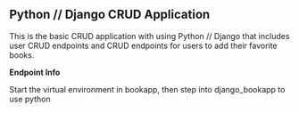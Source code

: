 ## Python // Django CRUD Application

This is the basic CRUD application with using Python // Django that includes user CRUD endpoints and CRUD endpoints for users to add their favorite books.

**Endpoint Info**

Start the virtual environment in bookapp, then step into django_bookapp to use python
